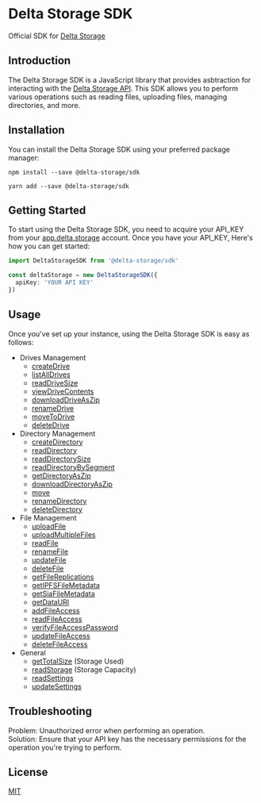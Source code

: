 # Delta Storage SDK

Official SDK for [Delta Storage](https://delta.storage/)

## Introduction

The Delta Storage SDK is a JavaScript library that provides asbtraction for interacting with the [Delta Storage API](https://delta-storage.readme.io). This SDK allows you to perform various operations such as reading files, uploading files, managing directories, and more.

## Installation

You can install the Delta Storage SDK using your preferred package manager:

```
npm install --save @delta-storage/sdk
```

```
yarn add --save @delta-storage/sdk
```

## Getting Started

To start using the Delta Storage SDK, you need to acquire your API_KEY from your [app.delta.storage](https://app.delta.storage/) account. Once you have your API_KEY, Here's how you can get started:

```typescript
import DeltaStorageSDK from '@delta-storage/sdk'

const deltaStorage = new DeltaStorageSDK({
  apiKey: 'YOUR API KEY'
})
```

## Usage

Once you've set up your instance, using the Delta Storage SDK is easy as follows:

- Drives Management
  - [createDrive](https://delta-storage.readme.io/reference/createdirectory)
  - [listAllDrives](https://delta-storage.readme.io/reference/createdrive)
  - [readDriveSize](https://delta-storage.readme.io/reference/readdrivesize)
  - [viewDriveContents](https://delta-storage.readme.io/reference/viewdrivecontents)
  - [downloadDriveAsZip](https://delta-storage.readme.io/reference/downloaddriveaszip)
  - [renameDrive](https://delta-storage.readme.io/reference/renamedrive)
  - [moveToDrive](https://delta-storage.readme.io/reference/movetodrive)
  - [deleteDrive](https://delta-storage.readme.io/reference/deletedrive)
- Directory Management
  - [createDirectory](https://delta-storage.readme.io/reference/createdirectory)
  - [readDirectory](https://delta-storage.readme.io/reference/readdirectory)
  - [readDirectorySize](https://delta-storage.readme.io/reference/readdirectorysize)
  - [readDirectoryBySegment](https://delta-storage.readme.io/reference/readdirectorybysegment)
  - [getDirectoryAsZip](https://delta-storage.readme.io/reference/getdirectoryaszip)
  - [downloadDirectoryAsZip](https://delta-storage.readme.io/reference/downloaddirectoryaszip)
  - [move](https://delta-storage.readme.io/reference/move)
  - [renameDirectory](https://delta-storage.readme.io/reference/renamedirectory)
  - [deleteDirectory](https://delta-storage.readme.io/reference/deletedirectory)
- File Management
  - [uploadFile](https://delta-storage.readme.io/reference/uploadfile)
  - [uploadMultipleFiles](https://delta-storage.readme.io/reference/uploadfiles)
  - [readFile](https://delta-storage.readme.io/reference/readfile)
  - [renameFile](https://delta-storage.readme.io/reference/renamefile)
  - [updateFile](https://delta-storage.readme.io/reference/updatefile)
  - [deleteFile](https://delta-storage.readme.io/reference/deletefile)
  - [getFileReplications](https://delta-storage.readme.io/reference/getfilereplications)
  - [getIPFSFileMetadata](https://delta-storage.readme.io/reference/getipfsfilemetadata)
  - [getSiaFileMetadata](https://delta-storage.readme.io/reference/getsiafilemetadata)
  - [getDataURI](https://delta-storage.readme.io/reference/getdatauri)
  - [addFileAccess](https://delta-storage.readme.io/reference/addfileaccess)
  - [readFileAccess](https://delta-storage.readme.io/reference/readfileaccess)
  - [verifyFileAccessPassword](https://delta-storage.readme.io/reference/verifyfileaccesspassword)
  - [updateFileAccess](https://delta-storage.readme.io/reference/updatefileaccess)
  - [deleteFileAccess](https://delta-storage.readme.io/reference/deletefileaccess)
- General
  - [getTotalSize](https://delta-storage.readme.io/reference/gettotalsize) (Storage Used)
  - [readStorage](https://delta-storage.readme.io/reference/readstorage) (Storage Capacity)
  - [readSettings](https://delta-storage.readme.io/reference/readsettings)
  - [updateSettings](https://delta-storage.readme.io/reference/updatesettings)

## Troubleshooting

Problem: Unauthorized error when performing an operation. <br/>
Solution: Ensure that your API key has the necessary permissions for the operation you're trying to perform.

## License

[MIT](https://github.com/delta-storage/sdk/blob/main/LICENSE)
